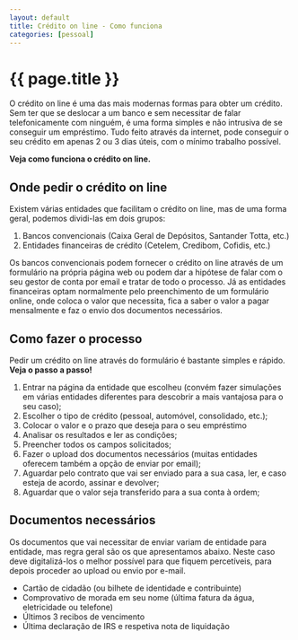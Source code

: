 ```yaml
---
layout: default
title: Crédito on line - Como funciona
categories: [pessoal]
---
```


# {{ page.title }}

O crédito on line é uma das mais modernas formas para obter um crédito. Sem ter que se deslocar a um banco e sem necessitar de falar telefonicamente com ninguém, é uma forma simples e não intrusiva de se conseguir um empréstimo.
Tudo feito através da internet, pode conseguir o seu crédito em apenas 2 ou 3 dias úteis, com o mínimo trabalho possível.

__Veja como funciona o crédito on line.__

## Onde pedir o crédito on line
Existem várias entidades que facilitam o crédito on line, mas de uma forma geral, podemos dividi-las em dois grupos:

1. Bancos convencionais (Caixa Geral de Depósitos, Santander Totta, etc.)
2. Entidades financeiras de crédito (Cetelem, Credibom, Cofidis, etc.)

Os bancos convencionais podem fornecer o crédito on line através de um formulário na própria página web ou podem dar a hipótese de falar com o seu gestor de conta por email e tratar de todo o processo.
Já as entidades financeiras optam normalmente pelo preenchimento de um formulário online, onde coloca o valor que necessita, fica a saber o valor a pagar mensalmente e faz o envio dos documentos necessários.

## Como fazer o processo
Pedir um crédito on line através do formulário é bastante simples e rápido.
**Veja o passo a passo!**

1. Entrar na página da entidade que escolheu (convém fazer simulações em várias entidades diferentes para descobrir a mais vantajosa para o seu caso);
2. Escolher o tipo de crédito (pessoal, automóvel, consolidado, etc.);
3. Colocar o valor e o prazo que deseja para o seu empréstimo
4. Analisar os resultados e ler as condições;
5. Preencher todos os campos solicitados;
6. Fazer o upload dos documentos necessários (muitas entidades oferecem também a opção de enviar por email);
7. Aguardar pelo contrato que vai ser enviado para a sua casa, ler,  e caso esteja de acordo, assinar e devolver;
8. Aguardar que o valor seja transferido para a sua conta à ordem;

## Documentos necessários
Os documentos que vai necessitar de enviar variam de entidade para entidade, mas regra geral são os que apresentamos abaixo.
Neste caso deve digitalizá-los o melhor possível para que fiquem percetíveis, para depois proceder ao upload ou envio por e-mail.

* Cartão de cidadão (ou bilhete de identidade e contribuinte)
* Comprovativo de morada em seu nome (última fatura da água, eletricidade ou telefone)
* Últimos 3 recibos de vencimento
* Última declaração de IRS e respetiva nota de liquidação
